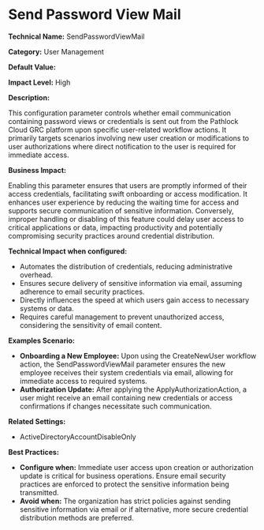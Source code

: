 # Send Password View Mail

**Technical Name:** SendPasswordViewMail

**Category:** User Management

**Default Value:** 

**Impact Level:** High

**Description:**

This configuration parameter controls whether email communication containing password views or credentials is sent out from the Pathlock Cloud GRC platform upon specific user-related workflow actions. It primarily targets scenarios involving new user creation or modifications to user authorizations where direct notification to the user is required for immediate access.

**Business Impact:**

Enabling this parameter ensures that users are promptly informed of their access credentials, facilitating swift onboarding or access modification. It enhances user experience by reducing the waiting time for access and supports secure communication of sensitive information. Conversely, improper handling or disabling of this feature could delay user access to critical applications or data, impacting productivity and potentially compromising security practices around credential distribution.

**Technical Impact when configured:**

- Automates the distribution of credentials, reducing administrative overhead.
- Ensures secure delivery of sensitive information via email, assuming adherence to email security practices.
- Directly influences the speed at which users gain access to necessary systems or data.
- Requires careful management to prevent unauthorized access, considering the sensitivity of email content.

**Examples Scenario:**

- **Onboarding a New Employee:** Upon using the CreateNewUser workflow action, the SendPasswordViewMail parameter ensures the new employee receives their system credentials via email, allowing for immediate access to required systems.
- **Authorization Update:** After applying the ApplyAuthorizationAction, a user might receive an email containing new credentials or access confirmations if changes necessitate such communication.

**Related Settings:**

- ActiveDirectoryAccountDisableOnly

**Best Practices:** 

- **Configure when:** Immediate user access upon creation or authorization update is critical for business operations. Ensure email security practices are enforced to protect the sensitive information being transmitted.
- **Avoid when:** The organization has strict policies against sending sensitive information via email or if alternative, more secure credential distribution methods are preferred.